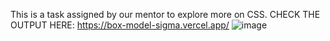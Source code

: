 This is a task assigned by our mentor to explore more on CSS.
CHECK THE OUTPUT HERE:
https://box-model-sigma.vercel.app/
![image](https://user-images.githubusercontent.com/112110461/195507109-316692c7-178c-4d7a-ad15-56b96486d917.png)

